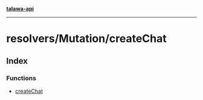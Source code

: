 [**talawa-api**](../../../README.md)

***

# resolvers/Mutation/createChat

## Index

### Functions

- [createChat](functions/createChat.md)
